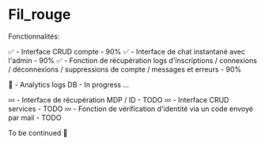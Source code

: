 # Fil_rouge

Fonctionnalités:

✅ - Interface CRUD compte - 90% 
✅ - Interface de chat instantané avec l'admin - 90% 
✅ - Fonction de récupération logs d'inscriptions / connexions / déconnexions / suppressions de compte / messages et erreurs - 90% 

🔄 - Analytics logs DB - In progress ... 

💤 - Interface de récupération MDP / ID - TODO 
💤 - Interface CRUD services - TODO 
💤 - Fonction de vérification d'identité via un code envoyé par mail - TODO

To be continued 👀